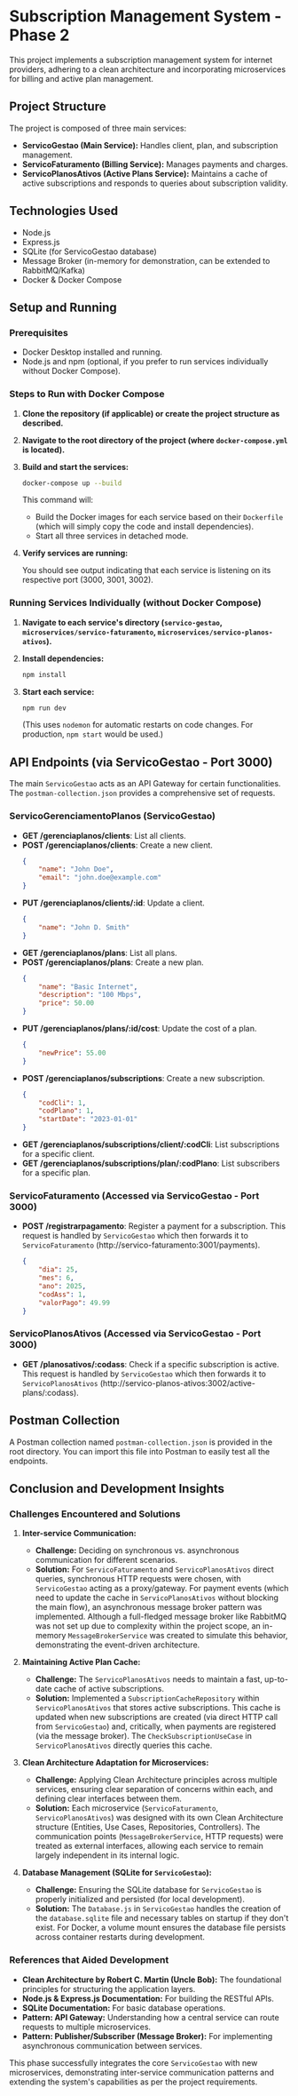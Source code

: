 # Subscription Management System - Phase 2

This project implements a subscription management system for internet providers, adhering to a clean architecture and incorporating microservices for billing and active plan management.

## Project Structure

The project is composed of three main services:

- **ServicoGestao (Main Service):** Handles client, plan, and subscription management.
- **ServicoFaturamento (Billing Service):** Manages payments and charges.
- **ServicoPlanosAtivos (Active Plans Service):** Maintains a cache of active subscriptions and responds to queries about subscription validity.

## Technologies Used

- Node.js
- Express.js
- SQLite (for ServicoGestao database)
- Message Broker (in-memory for demonstration, can be extended to RabbitMQ/Kafka)
- Docker & Docker Compose

## Setup and Running

### Prerequisites

- Docker Desktop installed and running.
- Node.js and npm (optional, if you prefer to run services individually without Docker Compose).

### Steps to Run with Docker Compose

1.  **Clone the repository (if applicable) or create the project structure as described.**
2.  **Navigate to the root directory of the project (where `docker-compose.yml` is located).**
3.  **Build and start the services:**

    ```bash
    docker-compose up --build
    ```

    This command will:
    - Build the Docker images for each service based on their `Dockerfile` (which will simply copy the code and install dependencies).
    - Start all three services in detached mode.

4.  **Verify services are running:**

    You should see output indicating that each service is listening on its respective port (3000, 3001, 3002).

### Running Services Individually (without Docker Compose)

1.  **Navigate to each service's directory (`servico-gestao`, `microservices/servico-faturamento`, `microservices/servico-planos-ativos`).**
2.  **Install dependencies:**

    ```bash
    npm install
    ```

3.  **Start each service:**

    ```bash
    npm run dev
    ```
    (This uses `nodemon` for automatic restarts on code changes. For production, `npm start` would be used.)

## API Endpoints (via ServicoGestao - Port 3000)

The main `ServicoGestao` acts as an API Gateway for certain functionalities. The `postman-collection.json` provides a comprehensive set of requests.

### ServicoGerenciamentoPlanos (ServicoGestao)

-   **GET /gerenciaplanos/clients**: List all clients.
-   **POST /gerenciaplanos/clients**: Create a new client.
    ```json
    {
        "name": "John Doe",
        "email": "john.doe@example.com"
    }
    ```
-   **PUT /gerenciaplanos/clients/:id**: Update a client.
    ```json
    {
        "name": "John D. Smith"
    }
    ```
-   **GET /gerenciaplanos/plans**: List all plans.
-   **POST /gerenciaplanos/plans**: Create a new plan.
    ```json
    {
        "name": "Basic Internet",
        "description": "100 Mbps",
        "price": 50.00
    }
    ```
-   **PUT /gerenciaplanos/plans/:id/cost**: Update the cost of a plan.
    ```json
    {
        "newPrice": 55.00
    }
    ```
-   **POST /gerenciaplanos/subscriptions**: Create a new subscription.
    ```json
    {
        "codCli": 1,
        "codPlano": 1,
        "startDate": "2023-01-01"
    }
    ```
-   **GET /gerenciaplanos/subscriptions/client/:codCli**: List subscriptions for a specific client.
-   **GET /gerenciaplanos/subscriptions/plan/:codPlano**: List subscribers for a specific plan.

### ServicoFaturamento (Accessed via ServicoGestao - Port 3000)

-   **POST /registrarpagamento**: Register a payment for a subscription. This request is handled by `ServicoGestao` which then forwards it to `ServicoFaturamento` (http://servico-faturamento:3001/payments).
    ```json
    {
        "dia": 25,
        "mes": 6,
        "ano": 2025,
        "codAss": 1,
        "valorPago": 49.99
    }
    ```

### ServicoPlanosAtivos (Accessed via ServicoGestao - Port 3000)

-   **GET /planosativos/:codass**: Check if a specific subscription is active. This request is handled by `ServicoGestao` which then forwards it to `ServicoPlanosAtivos` (http://servico-planos-ativos:3002/active-plans/:codass).

## Postman Collection

A Postman collection named `postman-collection.json` is provided in the root directory. You can import this file into Postman to easily test all the endpoints.

## Conclusion and Development Insights

### Challenges Encountered and Solutions

1.  **Inter-service Communication:**
    * **Challenge:** Deciding on synchronous vs. asynchronous communication for different scenarios.
    * **Solution:** For `ServicoFaturamento` and `ServicoPlanosAtivos` direct queries, synchronous HTTP requests were chosen, with `ServicoGestao` acting as a proxy/gateway. For payment events (which need to update the cache in `ServicoPlanosAtivos` without blocking the main flow), an asynchronous message broker pattern was implemented. Although a full-fledged message broker like RabbitMQ was not set up due to complexity within the project scope, an in-memory `MessageBrokerService` was created to simulate this behavior, demonstrating the event-driven architecture.

2.  **Maintaining Active Plan Cache:**
    * **Challenge:** The `ServicoPlanosAtivos` needs to maintain a fast, up-to-date cache of active subscriptions.
    * **Solution:** Implemented a `SubscriptionCacheRepository` within `ServicoPlanosAtivos` that stores active subscriptions. This cache is updated when new subscriptions are created (via direct HTTP call from `ServicoGestao`) and, critically, when payments are registered (via the message broker). The `CheckSubscriptionUseCase` in `ServicoPlanosAtivos` directly queries this cache.

3.  **Clean Architecture Adaptation for Microservices:**
    * **Challenge:** Applying Clean Architecture principles across multiple services, ensuring clear separation of concerns within each, and defining clear interfaces between them.
    * **Solution:** Each microservice (`ServicoFaturamento`, `ServicoPlanosAtivos`) was designed with its own Clean Architecture structure (Entities, Use Cases, Repositories, Controllers). The communication points (`MessageBrokerService`, HTTP requests) were treated as external interfaces, allowing each service to remain largely independent in its internal logic.

4.  **Database Management (SQLite for `ServicoGestao`):**
    * **Challenge:** Ensuring the SQLite database for `ServicoGestao` is properly initialized and persisted (for local development).
    * **Solution:** The `Database.js` in `ServicoGestao` handles the creation of the `database.sqlite` file and necessary tables on startup if they don't exist. For Docker, a volume mount ensures the database file persists across container restarts during development.

### References that Aided Development

-   **Clean Architecture by Robert C. Martin (Uncle Bob):** The foundational principles for structuring the application layers.
-   **Node.js & Express.js Documentation:** For building the RESTful APIs.
-   **SQLite Documentation:** For basic database operations.
-   **Pattern: API Gateway:** Understanding how a central service can route requests to multiple microservices.
-   **Pattern: Publisher/Subscriber (Message Broker):** For implementing asynchronous communication between services.

This phase successfully integrates the core `ServicoGestao` with new microservices, demonstrating inter-service communication patterns and extending the system's capabilities as per the project requirements.